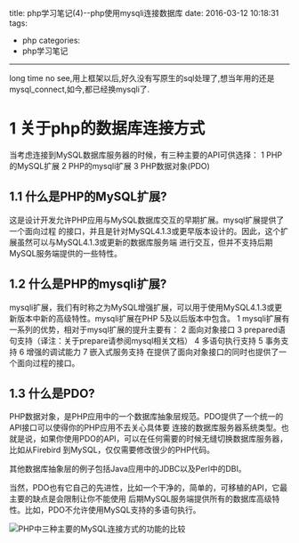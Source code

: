 title: php学习笔记(4)--php使用mysqli连接数据库
date: 2016-03-12 10:18:31
tags:
- php
categories:
- php学习笔记
---
long time no see,用上框架以后,好久没有写原生的sql处理了,想当年用的还是mysql_connect,如今,都已经换mysqli了.
<!-- more -->
# 1 关于php的数据库连接方式
当考虑连接到MySQL数据库服务器的时候，有三种主要的API可供选择：
1 PHP的MySQL扩展
2 PHP的mysqli扩展
3 PHP数据对象(PDO)
## 1.1 什么是PHP的MySQL扩展?
这是设计开发允许PHP应用与MySQL数据库交互的早期扩展。mysql扩展提供了一个面向过程 的接口，并且是针对MySQL4.1.3或更早版本设计的。因此，这个扩展虽然可以与MySQL4.1.3或更新的数据库服务端 进行交互，但并不支持后期MySQL服务端提供的一些特性。
## 1.2 什么是PHP的mysqli扩展?
mysqli扩展，我们有时称之为MySQL增强扩展，可以用于使用MySQL4.1.3或更新版本中新的高级特性。mysqli扩展在PHP 5及以后版本中包含。
1   mysqli扩展有一系列的优势，相对于mysql扩展的提升主要有：
2   面向对象接口
3   prepared语句支持（译注：关于prepare请参阅mysql相关文档）
4   多语句执行支持
5   事务支持
6   增强的调试能力
7   嵌入式服务支持
在提供了面向对象接口的同时也提供了一个面向过程的接口。
## 1.3 什么是PDO?

PHP数据对象，是PHP应用中的一个数据库抽象层规范。PDO提供了一个统一的API接口可以使得你的PHP应用不去关心具体要 连接的数据库服务器系统类型。也就是说，如果你使用PDO的API，可以在任何需要的时候无缝切换数据库服务器，比如从Firebird 到MySQL，仅仅需要修改很少的PHP代码。

其他数据库抽象层的例子包括Java应用中的JDBC以及Perl中的DBI。

当然，PDO也有它自己的先进性，比如一个干净的，简单的，可移植的API，它最主要的缺点是会限制让你不能使用 后期MySQL服务端提供所有的数据库高级特性。比如，PDO不允许使用MySQL支持的多语句执行。



![PHP中三种主要的MySQL连接方式的功能的比较](http://ww2.sinaimg.cn/large/692869a3gw1f1tvea7khyj20hm0dhac0.jpg)
